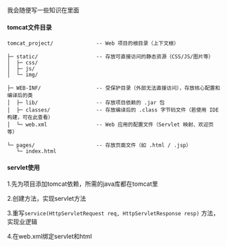 我会随便写一些知识在里面





#### tomcat文件目录

```
tomcat_project/              -- Web 项目的根目录（上下文根）

├─ static/                   -- 存放可直接访问的静态资源（CSS/JS/图片等）
│  ├─ css/
│  ├─ js/
│  └─ img/

├─ WEB-INF/                  -- 受保护目录（外部无法直接访问），存放核心配置和编译后的类
│  ├─ lib/                   -- 存放项目依赖的 .jar 包
│  ├─ classes/               -- 存放编译后的 .class 字节码文件（若使用 IDE 构建，可在此查看）
│  └─ web.xml                -- Web 应用的配置文件（Servlet 映射、欢迎页等）

└─ pages/                    -- 存放页面文件（如 .html / .jsp）
   └─ index.html
```





#### servlet使用

1.先为项目添加tomcat依赖，所需的java库都在tomcat里

2.创建方法，实现servlet方法

3.重写`service(HttpServletRequest req, HttpServletResponse resp)` 方法，实现业逻辑

4.在web.xml绑定servlet和html